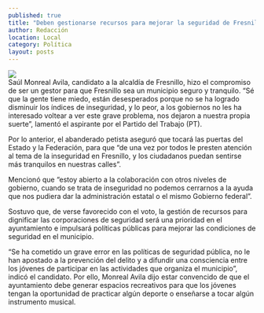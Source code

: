```yaml
---
published: true
title: "Deben gestionarse recursos para mejorar la seguridad de Fresnillo: Monreal Avila"
author: Redacción
location: Local
category: Política
layout: posts
---
```


![](http://i.imgur.com/R88oQpfm.jpg)                                               
Saúl Monreal Avila, candidato a la alcaldía de Fresnillo, hizo el compromiso de ser un gestor para que Fresnillo sea un municipio seguro y tranquilo. 
“Sé que la gente tiene miedo, están desesperados porque no se ha logrado disminuir los índices de inseguridad, y lo peor, a los gobiernos no les ha interesado voltear a ver este grave problema, nos dejaron a nuestra propia suerte”, lamentó el aspirante por el Partido del Trabajo (PT).

Por lo anterior, el abanderado petista aseguró que tocará las puertas del Estado y la Federación, para que “de una vez por todos le presten atención al tema de la inseguridad en Fresnillo, y los ciudadanos puedan sentirse más tranquilos en nuestras calles”.

Mencionó que “estoy abierto a la colaboración con otros niveles de gobierno, cuando se trata de inseguridad no podemos cerrarnos a la ayuda que nos pudiera dar la administración estatal o el mismo Gobierno federal”.

Sostuvo que, de verse favorecido con el voto, la gestión de recursos para dignificar las corporaciones de seguridad será una prioridad en el ayuntamiento e impulsará políticas públicas para mejorar las condiciones de seguridad en el municipio.

“Se ha cometido un grave error en las políticas de seguridad pública, no le han apostado a la prevención del delito y a difundir una consciencia entre los jóvenes de participar en las actividades que organiza el municipio”, indicó el candidato.
Por ello, Monreal Avila dijo estar convencido de que el ayuntamiento debe generar espacios recreativos para que los jóvenes tengan la oportunidad de practicar algún deporte o enseñarse a tocar algún instrumento musical.
